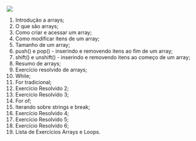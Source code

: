 ![](https://i.imgur.com/xG74tOh.png)

1. Introdução a arrays;
2. O que são arrays;
3. Como criar e acessar um array;
4. Como modificar itens de um array;
5. Tamanho de um array;
6. push() e pop() - inserindo e removendo itens ao fim de um array;
7. shift() e unshift() - inserindo e removendo itens ao começo de um array;
8. Resumo de arrays;
9. Exercício resolvido de arrays;
10. While;
11. For tradicional;
12. Exercício Resolvido 2;
13. Exercício Resolvido 3;
14. For of;
15. Iterando sobre strings e break;
16. Exercício Resolvido 4;
17. Exercício Resolvido 5;
18. Exercício Resolvido 6;
19. Lista de Exercícios Arrays e Loops.
